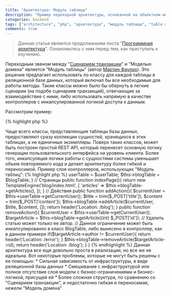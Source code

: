 ```yaml
---
title: "Архитектура: Модуль таблицы"
description: "Пример переходной архитектуры, основанной на объектном интерфейсе к реляционной базе данных..."
categories: backend
tags: ["architecture", "php", "архитектура", "модуль таблицы", "table module"]
comments: true
---
```

> Данная статья является продолжением поста "[Программная архитектура](/posts/software-architecture)". Ознакомьтесь с ним перед тем, как приступить к изучению.

Переходным звеном между "[Сценарием транзакции](/posts/architecture-transaction)" и "Моделью домена" является "Модуль таблицы" (автор [Мартин Фаулер](https://www.martinfowler.com/eaaCatalog/tableModule.html)). Это решение предлагает использовать по классу для каждой таблицы в реляционной базе данных, который включал бы все необходимые для работы методы. Такие классы можно было бы обернуть в легкие сценарии (на подобе сценариев транзакций), отвечающие за взаимодействие с ними, либо использовать напрямую в качестве контроллеров с инкапсулированной логикой доступа к данным.

Рассмотрим пример:

{% highlight php %}
<?php
class BlogTable{
  // Добавление статьи в блог

  public function addArticle($author, $title, $content, array $tags){
    ...
  }

  // Удаление статьи из блога

  public function removeArticle($arthicleId){
    ...
  }

  // Получение списка статей

  public function getArticles($limit = 10, $offer = 0){
    ...
  }

  // Получение конкретной статьи

  public function getArticle($arthicleId){
    ...
  }
}
{% endhighlight %}

> Чаще всего классы, представляющие таблицы базы данных, предоставляют сразу коллекции сущностей, хранящихся в этих таблицах, а не единичные экземпляры.

Поверх таких классов, может быть построен простой REST API, который перенесет основную логику генерации пользовательского интерфейса на уровень клиента. Более того, инкапсуляция логики работы с сущностями системы уменьшает объем повторяемого кода и делает архитектуру более гибкой и переносимой.

Пример слоя контроллеров, использующих "Модуль таблиц":

{% highlight php %}
<?php
class BlogController{
  private $userTable;
  private $blogTable;

  public function __construct(UserTable $userTable, BlogTable $blogTable){
    $this->userTable = $userTable;
    $this->blogTable = $blogTable;
  }

  // Страницы

  public function indexPage(){
    return new TemplateEngine('blog/index.html', [
      'articles' => $this->blogTable->getArticles(),
    ]);
  }

  // Действия

  public function addAction(){
    $currentUser = $this->userTable->getCurrentUser();
    $title = trim($_POST['title']);
    $content = trim($_POST['content']);

    $this->blogTable->addArticle($currentUser, $title, $content, []);

    return header('Location: /blog');
  }

  public function removeAction(){
    $currentUser = $this->userTable->getCurrentUser();
    $targetArticle = $this->blogTable->getArticle((int) $_POST['id']);

    // Удалить статью может только ее автор.

    // Данное ограничение может быть инкапсулированно в класс BlogTable, либо вынесено в контроллер, как в данном примере

    if($targetArticle->author != $currentUser){
      return header('Location: /error');
    }

    $this->blogTable->removeArticle($targetArticle->id);

    return header('Location: /blog');
  }
}
{% endhighlight %}

Данная архитектура все еще довольно проста в реализации, но все же не идеальна. Вот некоторые проблемы, которые не могут быть решены с ее помощью:

* Сильная зависимость от инфраструктуры, в виде реляционной базы данных
* Смешивание с инфраструктурой или полное отсутствие слоя модели с бизнес-ограничениями и бизнес-логикой, присущей ей
* Более сложная структура, по сравнению со "Сценарием транзакции", и недостаточно гибкая и переносимая, нежели "Модель домена"
